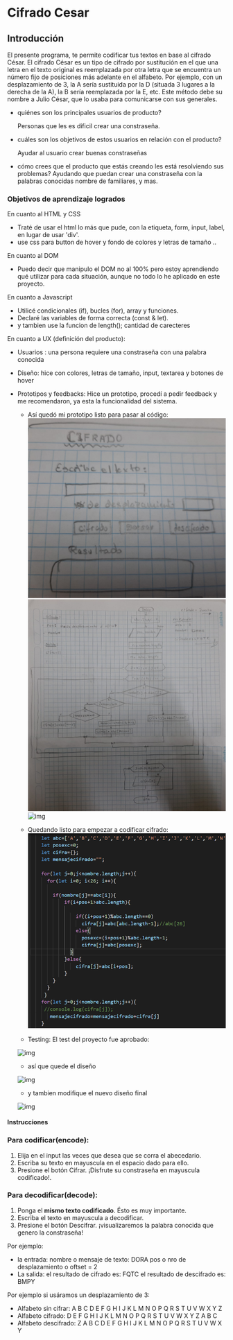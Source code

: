 # Cifrado Cesar
## Introducción
El presente programa, te permite codificar tus textos en base al cifrado César. 
El cifrado César es un tipo de cifrado por sustitución en el que una letra en el texto original es reemplazada por otra letra que se encuentra un número fijo de posiciones más adelante en el alfabeto. Por ejemplo, con un desplazamiento de 3, la A sería sustituida por la D (situada 3 lugares a la derecha de la A), la B sería reemplazada por la E, etc. Este método debe su nombre a Julio César, que lo usaba para comunicarse con sus generales.

* quiénes son los principales usuarios de producto?

    Personas que les es dificil crear una constraseña.

* cuáles son los objetivos de estos usuarios en relación con el producto?

    Ayudar al usuario crear buenas constraseñas

* cómo crees que el producto que estás creando les está resolviendo sus problemas?
    Ayudando que puedan crear una constraseña con la palabras conocidas  nombre de familiares, y mas.


### Objetivos de aprendizaje logrados 

En cuanto al HTML y CSS 
- Traté de usar el html lo más que pude, con la etiqueta, form, input, label, en lugar de usar 'div'.
- use css para button de hover y fondo de colores y letras de tamaño ..


En cuanto al DOM
- Puedo decir que manipulo el DOM no al 100% pero estoy  aprendiendo qué utilizar para cada situación, aunque no todo lo he aplicado en este proyecto.

En cuanto a Javascript
- Utilicé condicionales (if), bucles (for), array y funciones.
- Declaré las variables de forma correcta (const & let).
- y tambien use la funcion de length(); cantidad de carecteres

En cuanto a UX (definición del producto):
- Usuarios :  una persona requiere una constraseña con una palabra conocida
- Diseño: hice con colores, letras de tamaño, input, textarea y botones de hover 
- Prototipos y feedbacks: Hice un prototipo, procedí a pedir feedback y me recomendaron, ya esta la funcionalidad del sistema.
 
    * Así quedó mi prototipo listo para pasar al código:
    ![img](./img/boceto.png)
    ![img](./img/cifrado.png)
    ![img](../src/img/descifrado.png)

    * Quedando listo para empezar a codificar cifrado:
     ![img](img/codificacion_javascritps.png)

    * Testing: El test del proyecto fue aprobado:

    ![img](../src/img/npm_test.png)

    * así que quede el diseño

    ![img](../src/img/web.png)

    * y tambien modifique el nuevo diseño final

    ![img](img/nuevo_diseño.png)

#### Instrucciones
### Para codificar(encode):
1. Elija en el input las veces que desea que se corra el abecedario.
2. Escriba su texto en mayuscula en el espacio dado para ello.
3. Presione el botón Cifrar.
¡Disfrute su constraseña en mayuscula codificado!.
### Para decodificar(decode):
1. Ponga el **mismo texto codificado**. Ésto es muy importante.
2. Escriba el texto en mayuscula a decodificar.
3. Presione el botón Descifrar.
¡visualizaremos la palabra conocida que genero la constraseña!

Por ejemplo: 
  - la entrada: 
        nombre o mensaje de texto: DORA
        pos o nro de desplazamiento o oftset = 2
  - La salida:
        el resultado de cifrado es:  FQTC
        el resultado de descifrado es: BMPY

Por ejemplo si usáramos un desplazamiento de 3:

* Alfabeto sin cifrar: A B C D E F G H I J K L M N O P Q R S T U V W X Y Z
* Alfabeto cifrado: D E F G H I J K L M N O P Q R S T U V W X Y Z A B C
* Alfabeto descifrado: Z A B C D E F G H I J K L M N O P Q R S T U V W X Y

